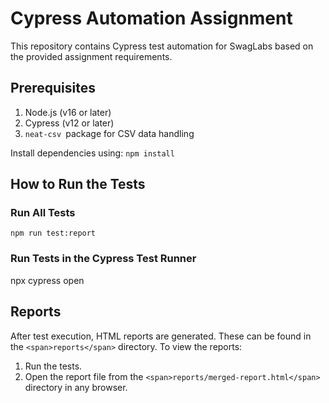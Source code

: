 # Cypress Automation Assignment

This repository contains Cypress test automation for SwagLabs based on the provided assignment requirements.

## Prerequisites

1. Node.js (v16 or later)
2. Cypress (v12 or later)
3. `neat-csv `package for CSV data handling

Install dependencies using: `npm install`

## How to Run the Tests

### Run All Tests

```
npm run test:report
```

### Run Tests in the Cypress Test Runner

npx cypress open

## Reports

After test execution, HTML reports are generated. These can be found in the `<span>reports</span>` directory. To view the reports:

1. Run the tests.
2. Open the report file from the `<span>reports/merged-report.html</span>` directory in any browser.
